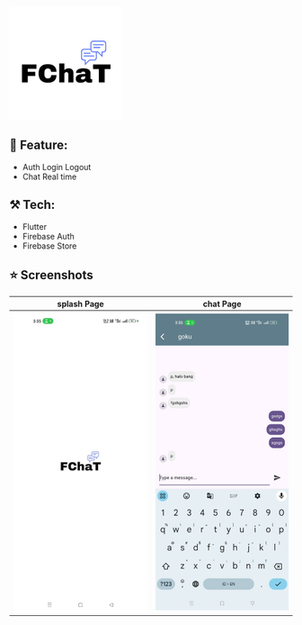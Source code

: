 <img src="assets/fchat.png" width="200"/>

## 🚀 Feature:
- Auth Login Logout
- Chat Real time

## ⚒️ Tech:
- Flutter
- Firebase Auth
- Firebase Store

## ⭐ Screenshots 
| splash Page        |  chat Page   |
|--------------|-----------|
| <img src="assets/ss/splash_screen.jpg" width="300"/> | <img src="assets/ss/chat_screen.jpg" width="300"/>      |
